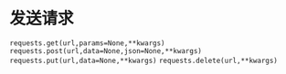 # 发送请求

`requests.get(url,params=None,**kwargs)`
`requests.post(url,data=None,json=None,**kwargs)`
`requests.put(url,data=None,**kwargs)`
`requests.delete(url,**kwargs)`
